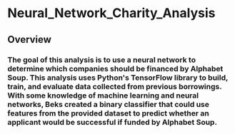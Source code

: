 # Neural_Network_Charity_Analysis

## Overview

### The goal of this analysis is to use a neural network to determine which companies should be financed by Alphabet Soup. This analysis uses Python's TensorFlow library to build, train, and evaluate data collected from previous borrowings. With some knowledge of machine learning and neural networks, Beks created a binary classifier that could use features from the provided dataset to predict whether an applicant would be successful if funded by Alphabet Soup.
